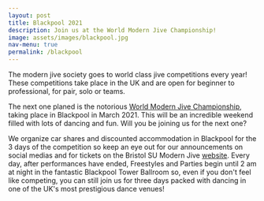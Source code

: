 ```yaml
---
layout: post
title: Blackpool 2021
description: Join us at the World Modern Jive Championship!
image: assets/images/blackpool.jpg
nav-menu: true
permalink: /blackpool
---
```


The modern jive society goes to world class jive competitions every year! These competitions take place in the UK and are open for beginner to professional, for pair, solo or teams. 

The next one planed is the notorious [World Modern Jive Championship](https://wmjc-blackpool.com), taking place in Blackpool in March 2021. This will be an incredible weekend filled with lots of dancing and fun. Will you be joining us for the next one? 

<p><span class="image right"><img src="{% link assets/images/blackpoolparty.jpg %}" alt="" /></span>We organize car shares and discounted accommodation in Blackpool for the 3 days of the competition so keep an eye out for our announcements on social medias and for tickets on the Bristol SU Modern Jive <a href="https://www.bristolsu.org.uk/groups/modern-jive-society" target="_blank">website</a>. Every day, after performances have ended, Freestyles and Parties begin until 2 am at night in the fantastic Blackpool Tower Ballroom so, even if you don't feel like competing, you can still join us for three days packed with dancing in one of the UK's most prestigious dance venues!</p>
